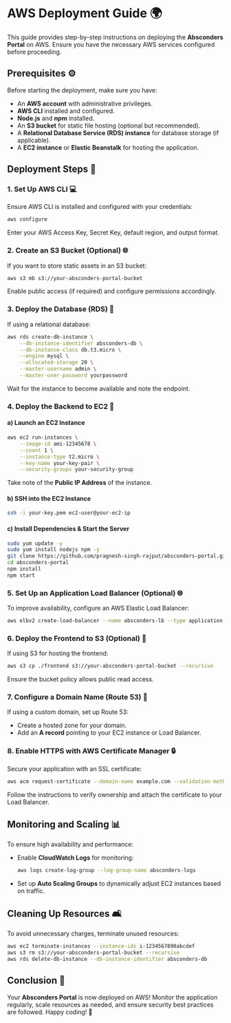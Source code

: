 # AWS Deployment Guide 🌍

This guide provides step-by-step instructions on deploying the **Absconders Portal** on AWS. Ensure you have the necessary AWS services configured before proceeding.

## Prerequisites ⚙️

Before starting the deployment, make sure you have:
- An **AWS account** with administrative privileges.
- **AWS CLI** installed and configured.
- **Node.js** and **npm** installed.
- An **S3 bucket** for static file hosting (optional but recommended).
- A **Relational Database Service (RDS) instance** for database storage (if applicable).
- A **EC2 instance** or **Elastic Beanstalk** for hosting the application.

## Deployment Steps 🚀

### 1. Set Up AWS CLI 💻
Ensure AWS CLI is installed and configured with your credentials:
```bash
aws configure
```
Enter your AWS Access Key, Secret Key, default region, and output format.

### 2. Create an S3 Bucket (Optional) 🌐
If you want to store static assets in an S3 bucket:
```bash
aws s3 mb s3://your-absconders-portal-bucket
```
Enable public access (if required) and configure permissions accordingly.

### 3. Deploy the Database (RDS) 📁
If using a relational database:
```bash
aws rds create-db-instance \
    --db-instance-identifier absconders-db \
    --db-instance-class db.t3.micro \
    --engine mysql \
    --allocated-storage 20 \
    --master-username admin \
    --master-user-password yourpassword
```
Wait for the instance to become available and note the endpoint.

### 4. Deploy the Backend to EC2 🏢
#### a) Launch an EC2 Instance
```bash
aws ec2 run-instances \
    --image-id ami-12345678 \
    --count 1 \
    --instance-type t2.micro \
    --key-name your-key-pair \
    --security-groups your-security-group
```
Take note of the **Public IP Address** of the instance.

#### b) SSH into the EC2 Instance
```bash
ssh -i your-key.pem ec2-user@your-ec2-ip
```

#### c) Install Dependencies & Start the Server
```bash
sudo yum update -y
sudo yum install nodejs npm -y
git clone https://github.com/pragnesh-singh-rajput/absconders-portal.git
cd absconders-portal
npm install
npm start
```

### 5. Set Up an Application Load Balancer (Optional) 🌐
To improve availability, configure an AWS Elastic Load Balancer:
```bash
aws elbv2 create-load-balancer --name absconders-lb --type application --subnets subnet-123456 subnet-789012
```

### 6. Deploy the Frontend to S3 (Optional) 🏡
If using S3 for hosting the frontend:
```bash
aws s3 cp ./frontend s3://your-absconders-portal-bucket --recursive
```
Ensure the bucket policy allows public read access.

### 7. Configure a Domain Name (Route 53) 🏰
If using a custom domain, set up Route 53:
- Create a hosted zone for your domain.
- Add an **A record** pointing to your EC2 instance or Load Balancer.

### 8. Enable HTTPS with AWS Certificate Manager 🔒
Secure your application with an SSL certificate:
```bash
aws acm request-certificate --domain-name example.com --validation-method DNS
```
Follow the instructions to verify ownership and attach the certificate to your Load Balancer.

## Monitoring and Scaling 📊
To ensure high availability and performance:
- Enable **CloudWatch Logs** for monitoring:
  ```bash
  aws logs create-log-group --log-group-name absconders-logs
  ```
- Set up **Auto Scaling Groups** to dynamically adjust EC2 instances based on traffic.

## Cleaning Up Resources 🛋
To avoid unnecessary charges, terminate unused resources:
```bash
aws ec2 terminate-instances --instance-ids i-1234567890abcdef
aws s3 rm s3://your-absconders-portal-bucket --recursive
aws rds delete-db-instance --db-instance-identifier absconders-db
```

## Conclusion 🌟
Your **Absconders Portal** is now deployed on AWS! Monitor the application regularly, scale resources as needed, and ensure security best practices are followed. Happy coding! 🚀
